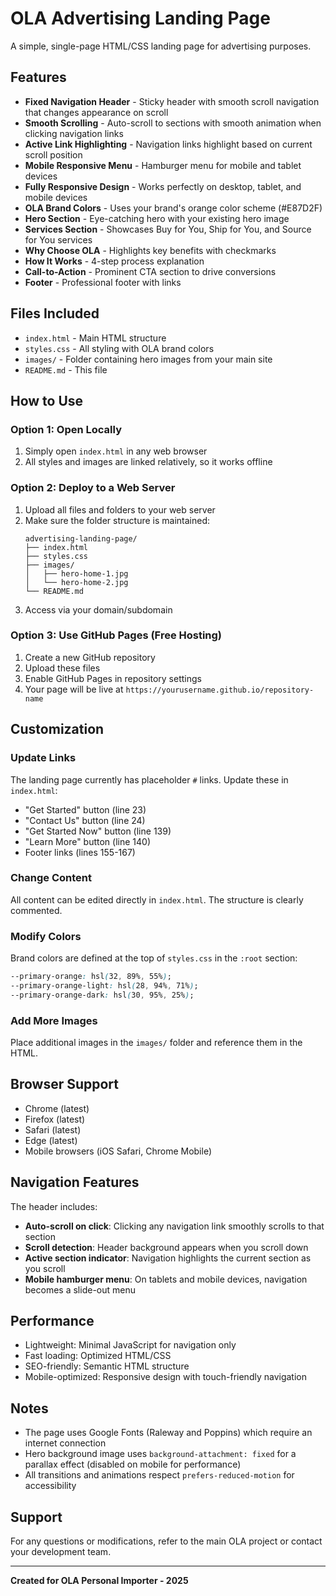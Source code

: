 # OLA Advertising Landing Page

A simple, single-page HTML/CSS landing page for advertising purposes.

## Features

- **Fixed Navigation Header** - Sticky header with smooth scroll navigation that changes appearance on scroll
- **Smooth Scrolling** - Auto-scroll to sections with smooth animation when clicking navigation links
- **Active Link Highlighting** - Navigation links highlight based on current scroll position
- **Mobile Responsive Menu** - Hamburger menu for mobile and tablet devices
- **Fully Responsive Design** - Works perfectly on desktop, tablet, and mobile devices
- **OLA Brand Colors** - Uses your brand's orange color scheme (#E87D2F)
- **Hero Section** - Eye-catching hero with your existing hero image
- **Services Section** - Showcases Buy for You, Ship for You, and Source for You services
- **Why Choose OLA** - Highlights key benefits with checkmarks
- **How It Works** - 4-step process explanation
- **Call-to-Action** - Prominent CTA section to drive conversions
- **Footer** - Professional footer with links

## Files Included

- `index.html` - Main HTML structure
- `styles.css` - All styling with OLA brand colors
- `images/` - Folder containing hero images from your main site
- `README.md` - This file

## How to Use

### Option 1: Open Locally
1. Simply open `index.html` in any web browser
2. All styles and images are linked relatively, so it works offline

### Option 2: Deploy to a Web Server
1. Upload all files and folders to your web server
2. Make sure the folder structure is maintained:
   ```
   advertising-landing-page/
   ├── index.html
   ├── styles.css
   ├── images/
   │   ├── hero-home-1.jpg
   │   └── hero-home-2.jpg
   └── README.md
   ```
3. Access via your domain/subdomain

### Option 3: Use GitHub Pages (Free Hosting)
1. Create a new GitHub repository
2. Upload these files
3. Enable GitHub Pages in repository settings
4. Your page will be live at `https://yourusername.github.io/repository-name`

## Customization

### Update Links
The landing page currently has placeholder `#` links. Update these in `index.html`:
- "Get Started" button (line 23)
- "Contact Us" button (line 24)
- "Get Started Now" button (line 139)
- "Learn More" button (line 140)
- Footer links (lines 155-167)

### Change Content
All content can be edited directly in `index.html`. The structure is clearly commented.

### Modify Colors
Brand colors are defined at the top of `styles.css` in the `:root` section:
```css
--primary-orange: hsl(32, 89%, 55%);
--primary-orange-light: hsl(28, 94%, 71%);
--primary-orange-dark: hsl(30, 95%, 25%);
```

### Add More Images
Place additional images in the `images/` folder and reference them in the HTML.

## Browser Support

- Chrome (latest)
- Firefox (latest)
- Safari (latest)
- Edge (latest)
- Mobile browsers (iOS Safari, Chrome Mobile)

## Navigation Features

The header includes:
- **Auto-scroll on click**: Clicking any navigation link smoothly scrolls to that section
- **Scroll detection**: Header background appears when you scroll down
- **Active section indicator**: Navigation highlights the current section as you scroll
- **Mobile hamburger menu**: On tablets and mobile devices, navigation becomes a slide-out menu

## Performance

- Lightweight: Minimal JavaScript for navigation only
- Fast loading: Optimized HTML/CSS
- SEO-friendly: Semantic HTML structure
- Mobile-optimized: Responsive design with touch-friendly navigation

## Notes

- The page uses Google Fonts (Raleway and Poppins) which require an internet connection
- Hero background image uses `background-attachment: fixed` for a parallax effect (disabled on mobile for performance)
- All transitions and animations respect `prefers-reduced-motion` for accessibility

## Support

For any questions or modifications, refer to the main OLA project or contact your development team.

---

**Created for OLA Personal Importer - 2025**
